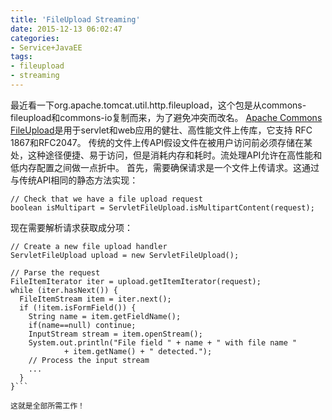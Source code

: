 ```yaml
---
title: 'FileUpload Streaming'
date: 2015-12-13 06:02:47
categories: 
- Service+JavaEE
tags: 
- fileupload
- streaming
---
```

最近看一下org.apache.tomcat.util.http.fileupload，这个包是从commons-fileupload和commons-io复制而来，为了避免冲突而改名。
[Apache Commons FileUpload](http://commons.apache.org/proper/commons-fileupload/index.html)是用于servlet和web应用的健壮、高性能文件上传库，它支持 RFC 1867和RFC2047。
传统的文件上传API假设文件在被用户访问前必须存储在某处，这种途径便捷、易于访问，但是消耗内存和耗时。流处理API允许在高性能和低内存配置之间做一点折中。
首先，需要确保请求是一个文件上传请求。这通过与传统API相同的静态方法实现：
```
// Check that we have a file upload request
boolean isMultipart = ServletFileUpload.isMultipartContent(request);
```

现在需要解析请求获取成分项：
```
// Create a new file upload handler
ServletFileUpload upload = new ServletFileUpload();

// Parse the request
FileItemIterator iter = upload.getItemIterator(request);
while (iter.hasNext()) {
  FileItemStream item = iter.next();
  if (!item.isFormField()) {
    String name = item.getFieldName();
    if(name==null) continue;
    InputStream stream = item.openStream();
    System.out.println("File field " + name + " with file name "
            + item.getName() + " detected.");
    // Process the input stream
    ...
  }
}```

这就是全部所需工作！

